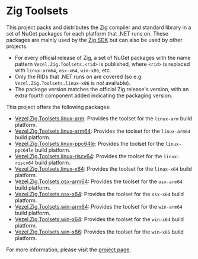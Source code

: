 # Zig Toolsets

This project packs and distributes the [Zig](https://ziglang.org) compiler and
standard library in a set of NuGet packages for each platform that .NET runs on.
These packages are mainly used by the [Zig SDK](https://docs.vezel.dev/zig-sdk)
but can also be used by other projects.

* For every official release of Zig, a set of NuGet packages with the name
  pattern `Vezel.Zig.Toolsets.<rid>` is published, where `<rid>` is replaced
  with `linux-arm64`, `osx-x64`, `win-x86`, etc.
* Only the RIDs that .NET runs on are covered (so e.g.
  `Vezel.Zig.Toolsets.linux-x86` is *not* available).
* The package version matches the official Zig release's version, with an extra
  fourth component added indicating the packaging version.

This project offers the following packages:

* [Vezel.Zig.Toolsets.linux-arm](https://www.nuget.org/packages/Vezel.Zig.Toolsets.linux-arm):
  Provides the toolset for the `linux-arm` build platform.
* [Vezel.Zig.Toolsets.linux-arm64](https://www.nuget.org/packages/Vezel.Zig.Toolsets.linux-arm64):
  Provides the toolset for the `linux-arm64` build platform.
* [Vezel.Zig.Toolsets.linux-ppc64le](https://www.nuget.org/packages/Vezel.Zig.Toolsets.linux-ppc64le):
  Provides the toolset for the `linux-ppc64le` build platform.
* [Vezel.Zig.Toolsets.linux-riscv64](https://www.nuget.org/packages/Vezel.Zig.Toolsets.linux-riscv64):
  Provides the toolset for the `linux-riscv64` build platform.
* [Vezel.Zig.Toolsets.linux-x64](https://www.nuget.org/packages/Vezel.Zig.Toolsets.linux-x64):
  Provides the toolset for the `linux-x64` build platform.
* [Vezel.Zig.Toolsets.osx-arm64](https://www.nuget.org/packages/Vezel.Zig.Toolsets.osx-arm64):
  Provides the toolset for the `osx-arm64` build platform.
* [Vezel.Zig.Toolsets.osx-x64](https://www.nuget.org/packages/Vezel.Zig.Toolsets.osx-x64):
  Provides the toolset for the `osx-x64` build platform.
* [Vezel.Zig.Toolsets.win-arm64](https://www.nuget.org/packages/Vezel.Zig.Toolsets.win-arm64):
  Provides the toolset for the `win-arm64` build platform.
* [Vezel.Zig.Toolsets.win-x64](https://www.nuget.org/packages/Vezel.Zig.Toolsets.win-x64):
  Provides the toolset for the `win-x64` build platform.
* [Vezel.Zig.Toolsets.win-x86](https://www.nuget.org/packages/Vezel.Zig.Toolsets.win-x86):
  Provides the toolset for the `win-x86` build platform.

For more information, please visit the
[project page](https://github.com/vezel-dev/zig-toolsets).
